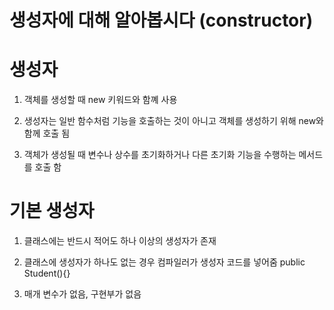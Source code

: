 # 생성자에 대해 알아봅시다 (constructor)

# 생성자

1. 객체를 생성할 때 new 키워드와 함꼐 사용

2. 생성자는 일반 함수처럼 기능을 호출하는 것이 아니고 객체를 생성하기 위해 new와 함께 호출 됨

3. 객체가 생성될 때 변수나 상수를 초기화하거나 다른 초기화 기능을 수행하는 메서드를 호출 함

# 기본 생성자

1. 클래스에는 반드시 적어도 하나 이상의 생성자가 존재

2. 클래스에 생성자가 하나도 없는 경우 컴파일러가 생성자 코드를 넣어줌 public Student(){}

3. 매개 변수가 없음, 구현부가 없음

